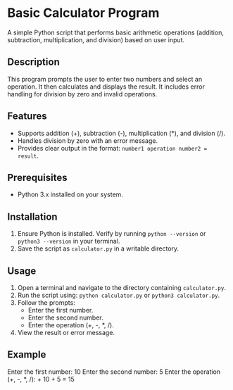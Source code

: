 # Basic Calculator Program

A simple Python script that performs basic arithmetic operations (addition, subtraction, multiplication, and division) based on user input.

## Description
This program prompts the user to enter two numbers and select an operation. It then calculates and displays the result. It includes error handling for division by zero and invalid operations.

## Features
- Supports addition (+), subtraction (-), multiplication (*), and division (/).
- Handles division by zero with an error message.
- Provides clear output in the format: `number1 operation number2 = result`.

## Prerequisites
- Python 3.x installed on your system.

## Installation
1. Ensure Python is installed. Verify by running `python --version` or `python3 --version` in your terminal.
2. Save the script as `calculator.py` in a writable directory.

## Usage
1. Open a terminal and navigate to the directory containing `calculator.py`.
2. Run the script using: `python calculator.py` or `python3 calculator.py`.
3. Follow the prompts:
   - Enter the first number.
   - Enter the second number.
   - Enter the operation (+, -, *, /).
4. View the result or error message.

## Example
Enter the first number: 10
Enter the second number: 5
Enter the operation (+, -, *, /): +
10 + 5 = 15
